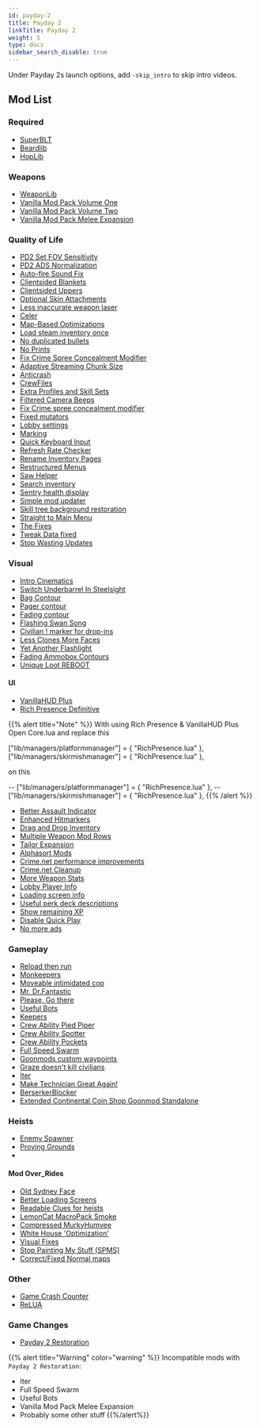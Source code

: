 ```yaml
---
id: payday-2
title: Payday 2
linkTitle: Payday 2
weight: 5
type: docs
sidebar_search_disable: true
---
```

Under Payday 2s launch options, add `-skip_intro` to skip intro videos.

## Mod List

### Required
- [SuperBLT](https://superblt.znix.xyz/)
- [Beardlib](https://modworkshop.net/mod/14924)
- [HopLib](https://modworkshop.net/mod/21431)

### Weapons
- [WeaponLib](https://modworkshop.net/mod/24177)
- [Vanilla Mod Pack Volume One](https://modworkshop.net/mod/24482)
- [Vanilla Mod Pack Volume Two](https://modworkshop.net/mod/28248)
- [Vanilla Mod Pack Melee Expansion](https://modworkshop.net/mod/26545)

### Quality of Life
- [PD2 Set FOV Sensitivity](https://github.com/Skwuruhl/pd2-set-fov-sensitivity)
- [PD2 ADS Normalization](https://github.com/Skwuruhl/pd2-ads-normalization)
- [Auto-fire Sound Fix](https://modworkshop.net/mod/20403)
- [Clientsided Blankets](https://modworkshop.net/mod/32055)
- [Clientsided Uppers](https://modworkshop.net/mod/29645)
- [Optional Skin Attachments](https://modworkshop.net/mod/25474)
- [Less inaccurate weapon laser](https://pd2mods.z77.fr/less_inaccurate_weapon_laser.html)
- [Celer](https://pd2mods.z77.fr/celer.html)
- [Map-Based Optimizations](https://github.com/RedFlamer/Map-Based-Optimizations)
- [Load steam inventory once](https://modworkshop.net/mod/24008)
- [No duplicated bullets](https://pd2mods.z77.fr/no_duplicated_bullets.html)
- [No Prints](https://modworkshop.net/mod/21549)
- [Fix Crime Spree Concealment Modifier](https://pd2mods.z77.fr/fix_crime_spree_concealment_modifier.html)
- [Adaptive Streaming Chunk Size](https://pdmods-arc.berigora.net/paydaymods.com/mods/547/adaptivestreamingchunksize.html)
- [Anticrash](https://pd2mods.z77.fr/anticrash.html)
- [CrewFiles](https://pd2mods.z77.fr/crewfiles.html)
- [Extra Profiles and Skill Sets](https://modworkshop.net/mod/26702)
- [Filtered Camera Beeps](https://pd2mods.z77.fr/filtered_camera_beeps.html)
- [Fix Crime spree concealment modifier](https://pd2mods.z77.fr/fix_crime_spree_concealment_modifier.html)
- [Fixed mutators](https://pd2mods.z77.fr/fixed_mutators.html)
- [Lobby settings](https://pd2mods.z77.fr/lobby_settings.html)
- [Marking](https://pd2mods.z77.fr/marking.html)
- [Quick Keyboard Input](https://pd2mods.z77.fr/quick_keyboard_input.html)
- [Refresh Rate Checker](https://pd2mods.z77.fr/refresh_rate_checker.html)
- [Rename Inventory Pages](https://pd2mods.z77.fr/rename_inventory_pages.html)
- [Restructured Menus](https://pd2mods.z77.fr/restructured_menus.html)
- [Saw Helper](https://pd2mods.z77.fr/saw_helper.html)
- [Search inventory](https://pd2mods.z77.fr/search_inventory.html)
- [Sentry health display](https://pd2mods.z77.fr/sentry_health_display.html)
- [Simple mod updater](https://pd2mods.z77.fr/simple_mod_updater.html)
- [Skill tree background restoration](https://modworkshop.net/mod/16391)
- [Straight to Main Menu](https://pdmods-arc.berigora.net/paydaymods.com/mods/215/straighttomainmenu.html)
- [The Fixes](https://modworkshop.net/mod/23732)
- [Tweak Data fixed](https://modworkshop.net/mod/21098)
- [Stop Wasting Updates](https://github.com/RedFlamer/Stop-Wasting-Updates)

### Visual
- [Intro Cinematics](https://modworkshop.net/mod/27164)
- [Switch Underbarrel In Steelsight](https://pd2mods.z77.fr/switch_underbarrel_in_steelsight.html)
- [Bag Contour](https://pdmods-arc.berigora.net/paydaymods.com/mods/85/BC.html)
- [Pager contour](https://pd2mods.z77.fr/pager_contour.html)
- [Fading contour](https://pd2mods.z77.fr/fading_contour.html)
- [Flashing Swan Song](https://pd2mods.z77.fr/flashing_swan_song.html)
- [Civilian ! marker for drop-ins](https://pd2mods.z77.fr/civilian_marker_for_dropins.html)
- [Less Clones More Faces](https://modworkshop.net/mod/25481)
- [Yet Another Flashlight](https://pd2mods.z77.fr/yet_another_flashlight.html)
- [Fading Ammobox Contours](https://modworkshop.net/mod/37310)
- [Unique Loot REBOOT](https://modworkshop.net/mod/27711)

#### UI
- [VanillaHUD Plus](https://modworkshop.net/mod/25629)
- [Rich Presence Definitive](https://modworkshop.net/mod/40647)

{{% alert title="Note" %}}
With using Rich Presence & VanillaHUD Plus
Open Core.lua and replace this

["lib/managers/platformmanager"] = { "RichPresence.lua" },
["lib/managers/skirmishmanager"] = { "RichPresence.lua" },

on this

-- ["lib/managers/platformmanager"] = { "RichPresence.lua" },
-- ["lib/managers/skirmishmanager"] = { "RichPresence.lua" },
{{% /alert %}}

- [Better Assault Indicator](https://modworkshop.net/mod/22712)
- [Enhanced Hitmarkers](https://pd2mods.z77.fr/enhanced_hitmarkers.html)
- [Drag and Drop Inventory](https://pd2mods.z77.fr/drag_and_drop_inventory.html)
- [Multiple Weapon Mod Rows](https://modworkshop.net/mod/39375)
- [Tailor Expansion](https://modworkshop.net/mod/29063)
- [Alphasort Mods](https://pd2mods.z77.fr/alphasort_mods.html)
- [Crime.net performance improvements](https://modworkshop.net/mod/23704)
- [Crime.net Cleanup](https://modworkshop.net/mod/13116)
- [More Weapon Stats](https://pd2mods.z77.fr/more_weapon_stats.html)
- [Lobby Player Info](https://pd2mods.z77.fr/lobby_player_info.html)
- [Loading screen info](https://pdmods-arc.berigora.net/paydaymods.com/mods/224/loadingscreeninfo.html)
- [Useful perk deck descriptions](https://modworkshop.net/mod/23905#description)
- [Show remaining XP](https://modworkshop.net/mod/31702)
- [Disable Quick Play](https://modworkshop.net/mod/34995)
- [No more ads](https://modworkshop.net/mod/34268)

### Gameplay
- [Reload then run](https://pd2mods.z77.fr/reload_then_run.html)
- [Monkeepers](https://pd2mods.z77.fr/monkeepers.html)
- [Moveable intimidated cop](https://pd2mods.z77.fr/moveable_intimidated_cop.html)
- [Mr. Dr.Fantastic](https://pd2mods.z77.fr/mr_dr_fantastic.html)
- [Please, Go there](https://pd2mods.z77.fr/please_go_there.html)
- [Useful Bots](https://modworkshop.net/mod/31221)
- [Keepers](https://pd2mods.z77.fr/keepers.html)
- [Crew Ability Pied Piper](https://pd2mods.z77.fr/crew_ability_pied_piper.html)
- [Crew Ability Spotter](https://pd2mods.z77.fr/crew_ability_spotter.html)
- [Crew Ability Pockets](https://pd2mods.z77.fr/crew_ability_pockets.html)
- [Full Speed Swarm](https://pd2mods.z77.fr/full_speed_swarm.html)
- [Goonmods custom waypoints](https://pd2mods.z77.fr/goonmod_custom_waypoints.html)
- [Graze doesn't kill civilians](https://modworkshop.net/mod/22987)
- [Iter](https://pd2mods.z77.fr/iter.html)
- [Make Technician Great Again!](https://pd2mods.z77.fr/make_technician_great_again.html)
- [BerserkerBlocker](https://github.com/rockymoto517/BerserkerBlocker)
- [Extended Continental Coin Shop Goonmod Standalone](https://modworkshop.net/mod/19109)
### Heists
- [Enemy Spawner](https://modworkshop.net/mod/20663)
- [Proving Grounds](https://modworkshop.net/mod/29905)
- 

#### Mod Over_Rides
- [Old Sydney Face](https://modworkshop.net/mod/27643)
- [Better Loading Screens](https://modworkshop.net/mod/34237)
- [Readable Clues for heists](https://modworkshop.net/mod/789)
- [LemonCat MacroPack Smoke](https://modworkshop.net/mod/15173)
- [Compressed MurkyHumvee](https://modworkshop.net/mod/25896)
- [White House 'Optimization'](https://modworkshop.net/mod/29447)
- [Visual Fixes](https://modworkshop.net/mod/37161)
- [Stop Painting My Stuff (SPMS)](https://modworkshop.net/mod/36338)
- [Correct/Fixed Normal maps](https://modworkshop.net/mod/24922)

### Other
- [Game Crash Counter](https://modworkshop.net/mod/32737)
- [ReLUA](https://modworkshop.net/mod/20842)

### Game Changes
- [Payday 2 Restoration](https://modworkshop.net/mod/428)

{{% alert title="Warning" color="warning" %}}
Incompatible mods with `Payday 2 Restoration`:

- Iter
- Full Speed Swarm
- Useful Bots
- Vanilla Mod Pack Melee Expansion
- Probably some other stuff
{{%/alert%}}